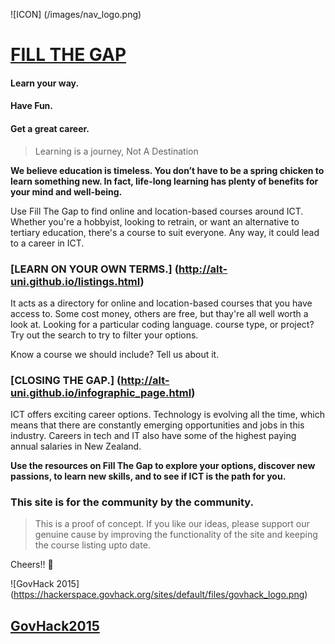 
![ICON] (/images/nav_logo.png)  
# [FILL THE GAP](http://alt-uni.github.io/) 

#### Learn your way.
#### Have Fun.
#### Get a great career.

> Learning is a journey, Not A Destination

**We believe education is timeless. You don’t have to be a spring chicken to learn something new. In fact, life-long learning has plenty of benefits for your mind and well-being.**

Use Fill The Gap to find online and location-based courses around ICT. Whether you're a hobbyist, looking to retrain, or want an alternative to tertiary education, there's a course to suit everyone. Any way, it could lead to a career in ICT.


### [LEARN ON YOUR OWN TERMS.] (http://alt-uni.github.io/listings.html)

It acts as a directory for online and location-based courses that you have access to. Some cost money, others are free, but thay're all well worth a look at. Looking for a particular coding language. course type, or project? Try out the search to try to filter your options.

Know a course we should include? Tell us about it.

### [CLOSING THE GAP.] (http://alt-uni.github.io/infographic_page.html)


ICT offers exciting career options. Technology is evolving all the time, which means that there are constantly emerging opportunities and jobs in this industry. Careers in tech and IT also have some of the highest paying annual salaries in New Zealand.

**Use the resources on Fill The Gap to explore your options, discover new passions, to learn new skills, and to see if ICT is the path for you.**


### This site is for the community by the community.


> This is a proof of concept.
> If you like our ideas, please support our genuine cause by improving the functionality of the site and keeping the  course listing upto date.

Cheers!! :beer:



![GovHack 2015] (https://hackerspace.govhack.org/sites/default/files/govhack_logo.png)  
## [GovHack2015](https://hackerspace.govhack.org/content/fill-gap) 






